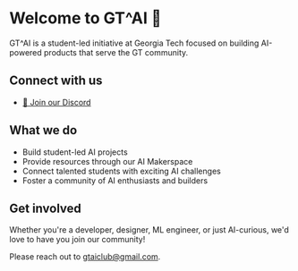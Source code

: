 # Welcome to GT^AI 👋

GT^AI is a student-led initiative at Georgia Tech focused on building AI-powered products that serve the GT community.

## Connect with us
- [💬 Join our Discord](https://discord.gg/tdZvPuTazB)

## What we do
- Build student-led AI projects
- Provide resources through our AI Makerspace
- Connect talented students with exciting AI challenges
- Foster a community of AI enthusiasts and builders

## Get involved
Whether you're a developer, designer, ML engineer, or just AI-curious, we'd love to have you join our community!

Please reach out to gtaiclub@gmail.com.
